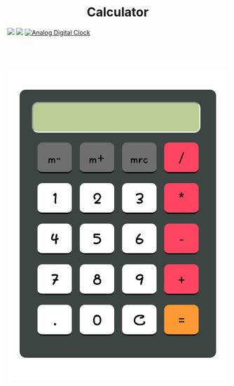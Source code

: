 <h1 align="center"> Calculator </h1>



[![](https://visitcount.itsvg.in/api?id=misskalyani&icon=0&color=0)](https://visitcount.itsvg.in)
![](https://img.shields.io/github/followers/misskalyani?style=social)
 [![Analog Digital Clock](https://img.shields.io/badge/Visit-blue.svg)](https://misskalyani.github.io/Analog-Digital-Clock-Website/)

<br><br><br>
<!--- <center><img src="calculator.jpg" width="300" height="300" /></center>--->

<p align="center">

  <img src="calculator.jpg">


</p>

